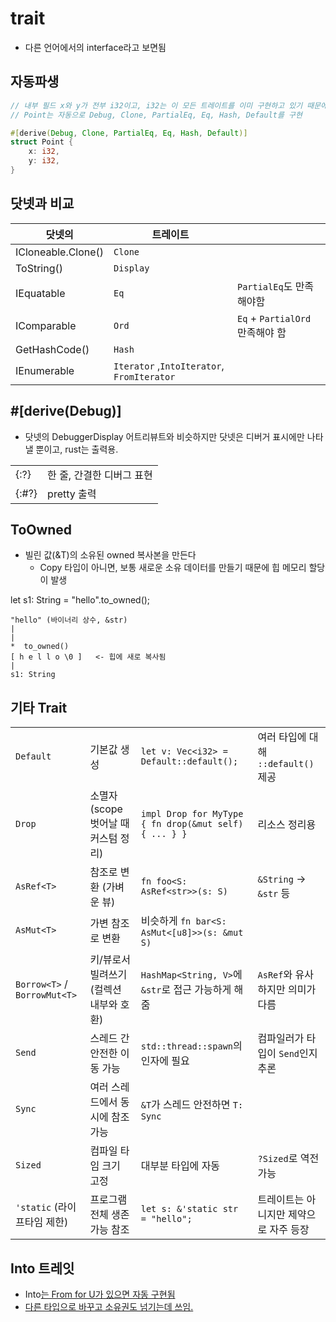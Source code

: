 # trait

- 다른 언어에서의 interface라고 보면됨

## 자동파생

``` rust
// 내부 필드 x와 y가 전부 i32이고, i32는 이 모든 트레이트를 이미 구현하고 있기 때문에,
// Point는 자동으로 Debug, Clone, PartialEq, Eq, Hash, Default를 구현

#[derive(Debug, Clone, PartialEq, Eq, Hash, Default)]
struct Point {
    x: i32,
    y: i32,
}
```

## 닷넷과 비교

| 닷넷의             | 트레이트                                   |                                 |
| ------------------ | ------------------------------------------ | ------------------------------- |
| ICloneable.Clone() | `Clone`                                    |                                 |
| ToString()         | `Display`                                  |                                 |
| IEquatable<T>      | `Eq`                                       | `PartialEq`도 만족해야함        |
| IComparable<T>     | `Ord`                                      | `Eq` + `PartialOrd` 만족해야 함 |
| GetHashCode()      | `Hash`                                     |                                 |
| IEnumerable        | `Iterator` ,`IntoIterator`, `FromIterator` |                                 |

## #[derive(Debug)]

- 닷넷의 DebuggerDisplay 어트리뷰트와 비슷하지만 닷넷은 디버거 표시에만 나타낼 뿐이고, rust는 출력용.

|       |                           |
| ----- | ------------------------- |
| {:?}  | 한 줄, 간결한 디버그 표현 |
| {:#?} | pretty 출력               |

## ToOwned 

- 빌린 값(&T)의 소유된 owned 복사본을 만든다
  - Copy 타입이 아니면, 보통 새로운 소유 데이터를 만들기 때문에 힙 메모리 할당이 발생

let s1: String = "hello".to_owned();
```
"hello" (바이너리 상수, &str)
|
|
*  to_owned()
[ h e l l o \0 ]   <- 힙에 새로 복사됨
|
s1: String
```

## 기타 Trait

|                              |                                         |                                                       |                                        |
| ---------------------------- | --------------------------------------- | ----------------------------------------------------- | -------------------------------------- |
| `Default`                    | 기본값 생성                             | `let v: Vec<i32> = Default::default();`               | 여러 타입에 대해 `::default()` 제공    |
| `Drop`                       | 소멸자 (scope 벗어날 때 커스텀 정리)    | `impl Drop for MyType { fn drop(&mut self) { ... } }` | 리소스 정리용                          |
| `AsRef<T>`                   | 참조로 변환 (가벼운 뷰)                 | `fn foo<S: AsRef<str>>(s: S)`                         | `&String` → `&str` 등                  |
| `AsMut<T>`                   | 가변 참조로 변환                        | 비슷하게 `fn bar<S: AsMut<[u8]>>(s: &mut S)`          |                                        |
| `Borrow<T>` / `BorrowMut<T>` | 키/뷰로서 빌려쓰기 (컬렉션 내부와 호환) | `HashMap<String, V>`에 `&str`로 접근 가능하게 해줌    | `AsRef`와 유사하지만 의미가 다름       |
| `Send`                       | 스레드 간 안전한 이동 가능              | `std::thread::spawn`의 인자에 필요                    | 컴파일러가 타입이 `Send`인지 추론      |
| `Sync`                       | 여러 스레드에서 동시에 참조 가능        | `&T`가 스레드 안전하면 `T: Sync`                      |                                        |
| `Sized`                      | 컴파일 타임 크기 고정                   | 대부분 타입에 자동                                    | `?Sized`로 역전 가능                   |
| `'static` (라이프타임 제한)  | 프로그램 전체 생존 가능 참조            | `let s: &'static str = "hello";`                      | 트레이트는 아니지만 제약으로 자주 등장 |


## Into<T> 트레잇

- Into<U>는 From<T> for U가 있으면 자동 구현됨
- 다른 타입으로 바꾸고 소유권도 넘기는데 쓰임.
